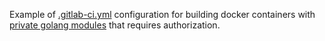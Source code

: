 Example of [.gitlab-ci.yml](https://docs.gitlab.com/ee/ci/yaml/gitlab_ci_yaml.html) configuration for building docker containers with [private golang modules](https://go.dev/ref/mod#private-module-privacy) that requires authorization.

